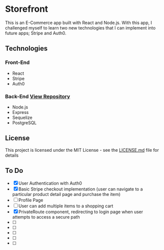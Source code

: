 # Storefront

This is an E-Commerce app built with React and Node.js. With this app, I challenged myself to learn two new technologies that I can implement into future apps; Stripe and Auth0. 

## Technologies

### Front-End
* React
* Stripe
* Auth0

### Back-End [View Repository](https://github.com/hillrg22/my-store-server)
* Node.js
* Express
* Sequelize
* PostgreSQL


## License

This project is licensed under the MIT License - see the [LICENSE.md](LICENSE.md) file for details

## To Do
- [x] User Authentication with Auth0
- [x] Basic Stripe checkout implementation (user can navigate to a particular product detail page and purchase the item)
- [ ] Profile Page
- [ ] User can add multiple items to a shopping cart
- [x] PrivateRoute component, redirecting to login page when user attempts to access a secure path
- [ ] 
- [ ] 
- [ ] 
- [ ] 
- [ ] 

